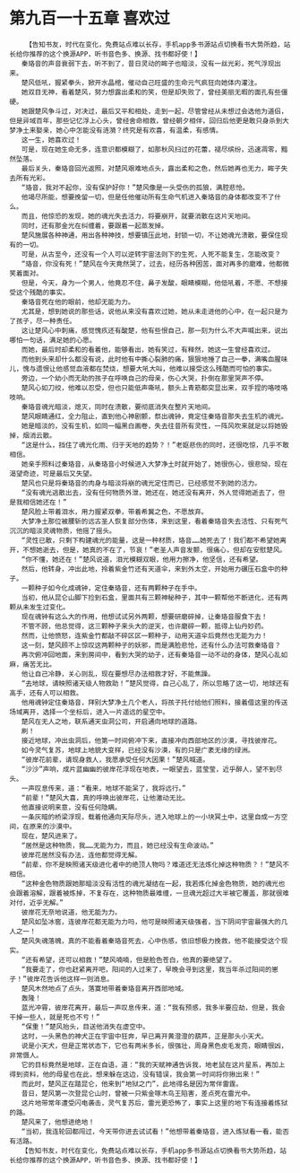 # 第九百一十五章 喜欢过
        【告知书友，时代在变化，免费站点难以长存，手机app多书源站点切换看书大势所趋，站长给你推荐的这个换源APP，听书音色多、换源、找书都好使！】
       秦珞音的声音衰弱下去，听不到了，昔日灵动的眸子也暗淡，没有一丝光彩，死气浮现出来。
       楚风低吼，握紧拳头，掀开水晶棺，催动自己旺盛的生命元气疯狂向她体内灌注。
       她双目无神，看着楚风，努力想露出柔和的笑，但是却失败了，曾经美丽无暇的面孔有些僵硬。
       她跟楚风争斗过，对决过，最后又平和相处，走到一起，尽管曾经从未想过会选他为道侣，但是异域百年，那些记忆浮上心头，曾经舍命相救，曾经朝夕相伴，回归后他更是敢只身杀到大梦净土来娶亲，她心中怎能没有涟漪？终究是有欢喜，有温柔，有感情。
       这一生，她喜欢过！
       可是，现在她生命无多，连意识都模糊了，如那秋风扫过的花蕾，褪尽缤纷，迅速凋零，黯然坠落。
       最后关头，秦珞音回光返照，对楚风艰难地点头，露出柔和之色，然后她再也无力，眸子失去所有光彩。
       “珞音，我对不起你，没有保护好你！”楚风像是一头受伤的孤狼，满腔悲怆。
       他竭尽所能，想要挽留一切，但是任他催动所有生命气机进入秦珞音的身体都改变不了什么。
       而且，他惊恐的发现，她的魂光失去活力，将要崩开，就要消散在这片天地间。
       同时，还有那金光在纠缠着，要跟着一起蒸发掉。
       楚风施展各种神通，用出各种神技，想要镇压此地，封锁一切，不让她魂光溃散，要保住现有的一切。
       可是，从古至今，还没有一个人可以逆转宇宙法则下的生死，人死不能复生，怎能改变？
       “珞音，你没有死！”楚风在今天竟然哭了，过去，经历各种困苦，面对再多的磨难，他都微笑着面对。
       但是，今天，身为一个男人，他竟忍不住，鼻子发酸，眼睛模糊，他低吼着，不愿、不想接受这个残酷的事实。
       秦珞音死在他的眼前，他却无能为力。
       尤其是，想到她说的那些话，说他从来没有喜欢过她，她从未走进他的心中，在一起只是为了孩子，尽一种责任。
       这让楚风心中刺痛，感觉愧疚还有酸楚，他有些恨自己，那一刻为什么不大声喊出来，说出哪怕一句话，满足她的心愿。
       而她，最后时却柔和的看着他，能够看出，她有笑过，有释然，她这一生曾经喜欢过。
       而他到头来却什么都没有说，此时他有中撕心裂肺的痛，狠狠地捶了自己一拳，满嘴血腥味儿，愧与遗恨让他感觉血液都在焚烧，想要大吼大叫，他难以接受这么残酷而可怕的事实。
       旁边，一个幼小而无助的孩子在呼唤自己的母亲，伤心大哭，扑倒在那里哭声不停。
       楚风心如刀绞，他难以忍受，但也只能低声嘶吼，额头上青筋都突显出来，双手捏的咯吱咯吱响。
       秦珞音魂光暗淡，熄灭，同时在溃散，要彻底消失在整片天地间。
       楚风眼睛通红，全力阻止，直到他心神剧颤，祭出魂钟，竟定住秦珞音那失去生机的魂光。
       她是暗淡的，没有生机，如同一幅黑白画卷，失去往昔所有灵性，一阵风吹来就足以将她毁掉，烟消云散。
       “这是什么，挡住了魂光化雨、归于天地的趋势？！”老妪悲伤的同时，还很吃惊，几乎不敢相信。
       她亲手照料过秦珞音，从秦珞音小时候进入大梦净土时就开始了，她很伤心，很悲恸，现在渴望奇迹，可是最后又失望。
       楚风也只是将秦珞音的肉身与暗淡将崩的魂光定住而已，已经感觉不到她的活力。
       “没有魂光逃散出去，没有任何物质外泄，她还在，她还没有离开，外人觉得她逝去了，但是我相信她还在！”
       楚风脸上带着泪水，用力握紧双拳，带着希冀之色，不愿放弃。
       大梦净土那位被腰斩的远古圣人恢复部分伤体，来到这里，看着秦珞音失去活性、只有死气沉沉的暗淡灵魂物质，他摇了摇头。
       “灵性已散，只剩下构建魂光的能量，这是一种材质，珞音……她死去了！我们都不希望她离开，不想她逝去，但是，她真的不在了，节哀！”老圣人声音发颤，很痛心，但却在安慰楚风。
       “你不懂，她还在！”楚风说道，泪光模糊双眼，他用力擦净，他坚信，还有希望。
       然后，他转身，冲出此地，拎着紫金竹还有天道伞，来到外太空，开始用力碾压石盒中的种子。
       一颗种子如今化成魂钟，定住秦珞音，还有两颗种子在手中。
       当初，他从昆仑山脚下捡到石盒，里面共有三颗神秘种子，其中一颗帮他不断进化，还有两颗从未发生过变化。
       现在魂钟有这么大的作用，他想试试另外两颗，想要研磨碎掉，让秦珞音服食下去！
       不管不顾，他总觉得，这三颗种子来头大的逆天，也许磨碎一颗，抵得上仙丹妙药。
       然而，让他愤怒，连紫金竹都敲不碎区区一颗种子，动用天道伞后竟然也无能为力！
       这一刻，楚风顾不上惊叹这两颗种子的妖邪，而是满脸悲怆，还有什么办法可救秦珞音？
       再次俯冲回地面，来到房间中，看到大哭的幼子，还有秦珞音一动不动的身体，楚风心乱如麻，痛苦无比。
       他让自己冷静，关心则乱，现在要想尽办法相救才好，不能焦躁。
       “去地球，请映照诸天级人物救助！”楚风觉得，自己心乱了，所以忽略了这一切，地球还有高手，还有人可以相救。
       他用魂钟定住秦珞音，拜别大梦净土几个老人，将孩子托付给他们照料，接着借这里的传送场域离开，选择一个坐标后，进入一片遥远的星空中。
       楚风在无人之地，联系通天虫洞公司，开启通向地球的道路。
       刷！
       接近地球，冲出虫洞后，他第一时间俯冲下来，直接冲向西部地区的沙漠，寻找彼岸花。
       如今灵气复苏，地球上地貌大变样，已经没有沙漠，有的只是广袤无缘的绿洲。
       “彼岸花前辈，请现身救人，我愿承受任何大因果！”楚风喊道。
       “沙沙”声响，成片蓝幽幽的彼岸花浮现在地表，一眼望去，蓝莹莹，近乎醉人，望不到尽头。
       一声叹息传来，道：“看来，地球不能呆了，我将远行。”
       “前辈！”楚风大喜，真的呼唤出彼岸花，让他激动无比。
       他直接说明来意，没有任何隐瞒。
       一条灰暗的桥梁浮现，载着他通向天际尽头，进入地球上的一小块冥土中，这里自成一方空间，在原来的沙漠中。
       现在，楚风进来了。
       “居然是这种物质，我……无能为力，而且，她已经没有生命波动。”
       彼岸花居然没有办法，连他都觉得无解。
       “前辈，你不是映照诸天级进化者中的绝顶人物吗？难道还无法炼化掉这种物质？！”楚风不相信。
       “这种金色物质跟她那暗淡没有活性的魂光凝结在一起，我若炼化掉金色物质，她的魂光也会跟着溶解，跟着被炼掉，不复存在，这种物质最难缠，一旦魂光超过大半被它覆盖，那就很难对付，近乎无解。”
       彼岸花无奈地说道，他无能为力。
       楚风如坠冰窖，连彼岸花都无能为力吗，他可是映照诸天级强者，当下阴间宇宙最强大的几人之一！
       楚风失魂落魄，真的不能看着秦珞音死去，心中伤感，依旧想极力挽救，他不能接受这个现实。
       “还有希望，还可以相救！”楚风喃喃，但是脸色苍白，他真的要绝望了。
       “我要走了，你也赶紧离开吧，阳间的人过来了，早晚会寻到这里，我当年杀过阳间的崽子！”彼岸花告诉他这样一则消息。
       楚风木然地点了点头，落寞地带着秦珞音离开西部地域。
       轰隆！
       蓝光冲霄，彼岸花离开，最后一声叹息传来，道：“我有预感，我多半要应劫，但是，我会干掉一些人，就是死也不亏！”
       “保重！”楚风抬头，目送他消失在虚空中。
       这时，一头黑色的神犬正在宇宙中狂奔，早已离开黄澄澄的葫芦，正是那头小天犬。
       说是小天犬，但是正常状态下，它也有两米多长，很强壮，周身黑色皮毛发亮，眼睛很凶，非常慑人。
       它的目标竟然是地球，正在自语，道：“我的天赋神通告诉我，地老鼠在这片星系，再加上得到资料，他的母星也在此，想来躲在这边，没有错误，我会第一时间将你揪出来！”
       而此时，楚风正在踏昆仑，他来到“地狱之门”，此地得名是因为常伴雷霆。
       昔日，楚风第一次登昆仑山时，曾被一只紫金啄木鸟王陷害，差点死在雷光中。
       这片地带常年遭受闪电袭击，灵气复苏后，雷光更恐怖了，事实上这里的地下有连接着炼狱的路。
       楚风来了，他想进绝地！
       “当初，我连轮回都闯过，今天带你进去试试看！”他想带着秦珞音，进入炼狱看一看，能否有活路。
       【告知书友，时代在变化，免费站点难以长存，手机app多书源站点切换看书大势所趋，站长给你推荐的这个换源APP，听书音色多、换源、找书都好使！】